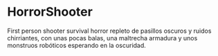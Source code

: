 # HorrorShooter
First person shooter survival horror repleto de pasillos oscuros y ruidos chirriantes, con unas pocas balas, una maltrecha armadura y unos monstruos robóticos esperando en la oscuridad. 
